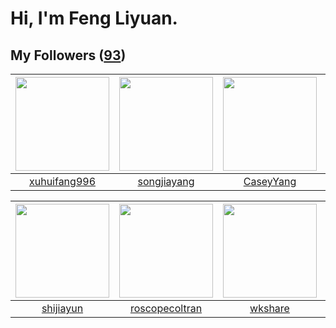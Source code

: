 # Hi, I'm Feng Liyuan.

## My Followers ([93](https://github.com/SunRunAway?tab=followers))

| <img src="https://avatars.githubusercontent.com/u/50138288?v=4" width="150" height="150" /> | <img src="https://avatars.githubusercontent.com/u/1459834?v=4" width="150" height="150" /> | <img src="https://avatars.githubusercontent.com/u/2445114?v=4" width="150" height="150" /> | <img src="https://avatars.githubusercontent.com/u/4898483?v=4" width="150" height="150" /> |
| :-----------------------------------------------------------------------------------------: | :----------------------------------------------------------------------------------------: | :----------------------------------------------------------------------------------------: | :----------------------------------------------------------------------------------------: |
|                       [xuhuifang996](https://github.com/xuhuifang996)                       |                        [songjiayang](https://github.com/songjiayang)                       |                          [CaseyYang](https://github.com/CaseyYang)                         |                            [sudotty](https://github.com/sudotty)                           |

| <img src="https://avatars.githubusercontent.com/u/566037?v=4" width="150" height="150" /> | <img src="https://avatars.githubusercontent.com/u/24416962?v=4" width="150" height="150" /> | <img src="https://avatars.githubusercontent.com/u/2918384?v=4" width="150" height="150" /> | <img src="https://avatars.githubusercontent.com/u/41463486?v=4" width="150" height="150" /> |
| :---------------------------------------------------------------------------------------: | :-----------------------------------------------------------------------------------------: | :----------------------------------------------------------------------------------------: | :-----------------------------------------------------------------------------------------: |
|                         [shijiayun](https://github.com/shijiayun)                         |                     [roscopecoltran](https://github.com/roscopecoltran)                     |                            [wkshare](https://github.com/wkshare)                           |                            [zibralu](https://github.com/zibralu)                            |